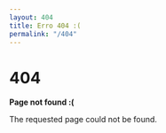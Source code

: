 ```yaml
---
layout: 404
title: Erro 404 :(
permalink: "/404"
---
```


<h1>404</h1>

<p><strong>Page not found :(</strong></p>
<p>The requested page could not be found.</p>